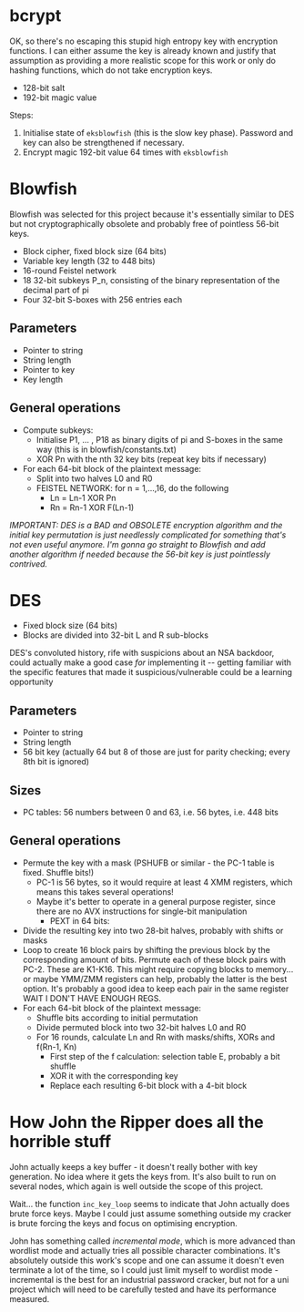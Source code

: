 # bcrypt

OK, so there's no escaping this stupid high entropy key with encryption functions.
I can either assume the key is already known and justify that assumption as
providing a more realistic scope for this work or only do hashing functions,
which do not take encryption keys.

- 128-bit salt
- 192-bit magic value

Steps:
1. Initialise state of `eksblowfish` (this is the slow key phase). Password
   and key can also be strengthened if necessary.
2. Encrypt magic 192-bit value 64 times with `eksblowfish`

# Blowfish

Blowfish was selected for this project because it's essentially similar to DES
but not cryptographically obsolete and probably free of pointless 56-bit keys.

- Block cipher, fixed block size (64 bits)
- Variable key length (32 to 448 bits)
- 16-round Feistel network
- 18 32-bit subkeys P_n, consisting of the binary representation of the decimal
  part of pi
- Four 32-bit S-boxes with 256 entries each

## Parameters

- Pointer to string
- String length
- Pointer to key
- Key length

## General operations

- Compute subkeys:
  - Initialise P1, ... , P18 as binary digits of pi and S-boxes in the same way
    (this is in blowfish/constants.txt)
  - XOR Pn with the nth 32 key bits (repeat key bits if necessary)
- For each 64-bit block of the plaintext message:
  - Split into two halves L0 and R0
  - FEISTEL NETWORK: for n = 1,...,16, do the following
    - Ln = Ln-1 XOR Pn
    - Rn = Rn-1 XOR F(Ln-1)

*IMPORTANT: DES is a BAD and OBSOLETE encryption algorithm and the initial key
permutation is just needlessly complicated for something that's not even useful
anymore. I'm gonna go straight to Blowfish and add another algorithm if needed
because the 56-bit key is just pointlessly contrived.*

# DES

- Fixed block size (64 bits)
- Blocks are divided into 32-bit L and R sub-blocks

DES's convoluted history, rife with suspicions about an NSA backdoor, could actually
make a good case *for* implementing it -- getting familiar with the specific features
that made it suspicious/vulnerable could be a learning opportunity

## Parameters

- Pointer to string
- String length
- 56 bit key (actually 64 but 8 of those are just for parity checking; every 8th bit
  is ignored)

## Sizes

- PC tables: 56 numbers between 0 and 63, i.e. 56 bytes, i.e. 448 bits

## General operations

- Permute the key with a mask (PSHUFB or similar - the PC-1 table is fixed.
  Shuffle bits!)
  - PC-1 is 56 bytes, so it would require at least 4 XMM registers, which means
    this takes several operations!
  - Maybe it's better to operate in a general purpose register, since there are
    no AVX instructions for single-bit manipulation
    - PEXT in 64 bits: 
- Divide the resulting key into two 28-bit halves, probably with shifts or masks
- Loop to create 16 block pairs by shifting the previous block by the corresponding
  amount of bits. Permute each of these block pairs with PC-2. These are K1-K16.
  This might require copying blocks to memory... or maybe YMM/ZMM
  registers can help, probably the latter is the best option. It's probably a good
  idea to keep each pair in the same register WAIT I DON'T HAVE ENOUGH REGS.
- For each 64-bit block of the plaintext message:
  - Shuffle bits according to initial permutation
  - Divide permuted block into two 32-bit halves L0 and R0
  - For 16 rounds, calculate Ln and Rn with masks/shifts, XORs and f(Rn-1, Kn)
    - First step of the f calculation: selection table E, probably a bit shuffle
    - XOR it with the corresponding key
    - Replace each resulting 6-bit block with a 4-bit block

# How John the Ripper does all the horrible stuff

John actually keeps a key buffer - it doesn't really bother with key generation.
No idea where it gets the keys from. It's also built to run on several nodes,
which again is well outside the scope of this project.

Wait... the function `inc_key_loop` seems to indicate that John actually does
brute force keys. Maybe I could just assume something outside my cracker is brute
forcing the keys and focus on optimising encryption.

John has something called _incremental mode_, which is more advanced than wordlist
mode and actually tries all possible character combinations. It's absolutely
outside this work's scope and one can assume it doesn't even terminate a lot of
the time, so I could just limit myself to wordlist mode - incremental is the best
for an industrial password cracker, but not for a uni project which will need to
be carefully tested and have its performance measured.